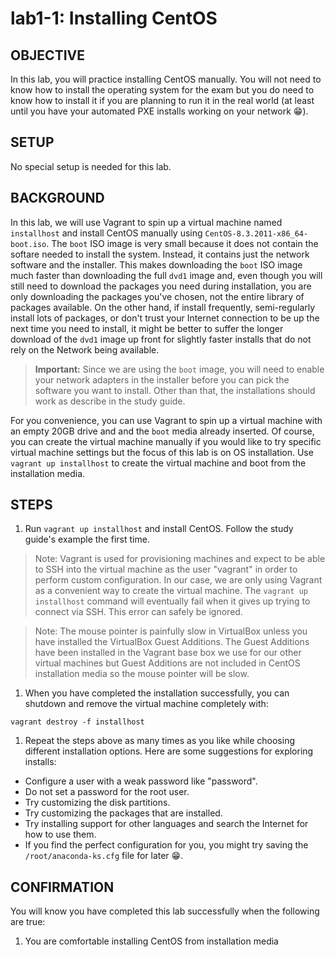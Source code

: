 # lab1-1: Installing CentOS

## OBJECTIVE

In this lab, you will practice installing CentOS manually.  You will not need to know how to install the operating system for the exam but you do need to know how to install it if you are planning to run it in the real world (at least until you have your automated PXE installs working on your network :grin:).

## SETUP

No special setup is needed for this lab.

## BACKGROUND

In this lab, we will use Vagrant to spin up a virtual machine named ```installhost``` and install CentOS manually using ```CentOS-8.3.2011-x86_64-boot.iso```.  The ```boot``` ISO image is very small because it does not contain the softare needed to install the system.  Instead, it contains just the network software and the installer.  This makes downloading the ```boot``` ISO image much faster than downloading the full ```dvd1``` image and, even though you will still need to download the packages you need during installation, you are only downloading the packages you've chosen, not the entire library of packages available.  On the other hand, if install frequently, semi-regularly install lots of packages, or don't trust your Internet connection to be up the next time you need to install, it might be better to suffer the longer download of the ```dvd1``` image up front for slightly faster installs that do not rely on the Network being available.

> **Important:** Since we are using the ```boot``` image, you will need to enable your network adapters in the installer before you can pick the software you want to install. Other than that, the installations should work as describe in the study guide.

For you convenience, you can use Vagrant to spin up a virtual machine with an empty 20GB drive and and the ```boot``` media already inserted.  Of course, you can create the virtual machine manually if you would like to try specific virtual machine settings but the focus of this lab is on OS installation. Use ```vagrant up installhost``` to create the virtual machine and boot from the installation media.

## STEPS

1. Run ```vagrant up installhost``` and install CentOS.  Follow the study guide's example the first time.

  > Note: Vagrant is used for provisioning machines and expect to be able to SSH into the virtual machine as the user "vagrant" in order to perform custom configuration.  In our case, we are only using Vagrant as a convenient way to create the virtual machine.  The ```vagrant up installhost``` command will eventually fail when it gives up trying to connect via SSH.  This error can safely be ignored.

  > Note: The mouse pointer is painfully slow in VirtualBox unless you have installed the VirtualBox Guest Additions.  The Guest Additions have been installed in the Vagrant base box we use for our other virtual machines but Guest Additions are not included in CentOS installation media so the mouse pointer will be slow.

1. When you have completed the installation successfully, you can shutdown and remove the virtual machine completely with:

  ```
  vagrant destroy -f installhost
  ```

1. Repeat the steps above as many times as you like while choosing different installation options.  Here are some suggestions for exploring installs:

  - Configure a user with a weak password like "password".
  - Do not set a password for the root user.
  - Try customizing the disk partitions.
  - Try customizing the packages that are installed.
  - Try installing support for other languages and search the Internet for how to use them.
  - If you find the perfect configuration for you, you might try saving the ```/root/anaconda-ks.cfg``` file for later :grin:.

## CONFIRMATION

You will know you have completed this lab successfully when the following are true:

  1. You are comfortable installing CentOS from installation media
